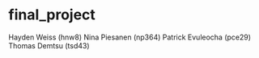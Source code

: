 # final_project
Hayden Weiss (hnw8)
Nina Piesanen (np364)
Patrick Evuleocha (pce29)
Thomas Demtsu (tsd43)